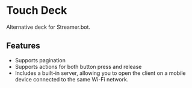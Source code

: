 # Touch Deck

Alternative deck for Streamer.bot.

## Features

* Supports pagination
* Supports actions for both button press and release
* Includes a built-in server, allowing you to open the client on a mobile device connected to the same Wi-Fi network.

